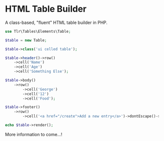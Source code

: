 # HTML Table Builder

A class-based, "fluent" HTML table builder in PHP.

```php
use Tlr\Tables\Elements\Table;

$table = new Table;

$table->class('ui celled table');

$table->header()->row()
    ->cell('Name')
    ->cell('Age')
    ->cell('Something Else');

$table->body()
    ->row()
        ->cell('George')
        ->cell('12')
        ->cell('Food');

$table->footer()
    ->row()
        ->cell('<a href="/create">Add a new entry</a>')->dontEscape()->span(3);

echo $table->render();
```

More information to come...!
